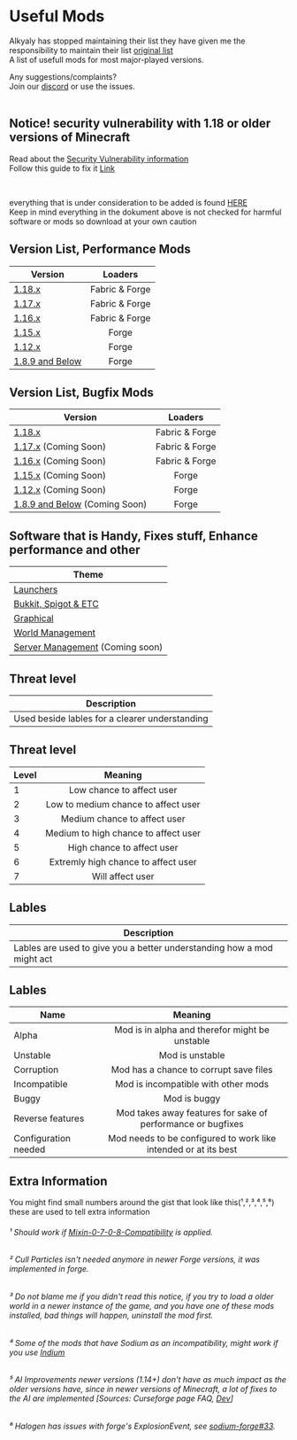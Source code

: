 # Useful Mods
Alkyaly has stopped maintaining their list they have given me the responsibility to maintain their list [original list](https://gist.github.com/alkyaly/02830c560d15256855bc529e1e232e88)<br>
A list of usefull mods for most major-played versions.<br>

Any suggestions/complaints?<br>
Join our [discord](https://discord.gg/8nzHYhVUQS) or use the issues.<br><br>

## Notice! security vulnerability with 1.18 or older versions of Minecraft
 Read about the [Security Vulnerability information](https://www.minecraft.net/en-us/article/important-message--security-vulnerability-java-edition) <br>
Follow this guide to fix it [Link](https://www.creeperhost.net/wiki/books/minecraft-java-edition/page/mitigating-cve-2021-44228-in-minecraft)

 &nbsp;

everything that is under consideration to be added is found [HERE](https://docs.google.com/document/d/127YtDboB7mQIH3SK8jd4d3_I7ur0LPHT46l9I1zRrwA/edit?usp=sharing)<br>
Keep in mind everything in the dokument above is not checked for harmful software or mods so download at your own caution

## Version List, Performance Mods

| Version | Loaders |
| --- | :---: |
| [1.18.x](Performance/Performance118.md) | Fabric & Forge |
| [1.17.x](Performance/Performance117.md) | Fabric & Forge |
| [1.16.x](Performance/Performance116.md) | Fabric & Forge |
| [1.15.x](Performance/Performance115.md) | Forge |
| [1.12.x](Performance/Performance112.md) | Forge |
| [1.8.9 and Below](Performance/PerformanceOld.md) | Forge |

## Version List, Bugfix Mods

| Version | Loaders |
| --- | :---: |
| [1.18.x](BugFixes/BugFixes118.md) | Fabric & Forge |
| [1.17.x](BugFixes/BugFixes117.md) (Coming Soon) | Fabric & Forge |
| [1.16.x](BugFixes/BugFixes116.md) (Coming Soon) | Fabric & Forge |
| [1.15.x](BugFixes/BugFixes115.md) (Coming Soon) | Forge |
| [1.12.x](BugFixes/BugFixes112.md) (Coming Soon) | Forge |
| [1.8.9 and Below](BugFixes/BugFixesOld.md) (Coming Soon) | Forge |

## Software that is Handy, Fixes stuff, Enhance performance and other

| Theme |
| --- |
| [Launchers](Software/SoftwareLaunchers.md) |
| [Bukkit, Spigot & ETC](Software/SoftwareBukkitSpigotETC.md) |
| [Graphical](Software/SoftwareGraphical.md) |
| [World Management](Software/SoftwareWorldManagement.md) |
| [Server Management](Software/SoftwareServerManagement.md) (Coming soon) |

## Threat level

| Description |
| --- |
| Used beside lables for a clearer understanding |

## Threat level

| Level | Meaning |
| --- | :---: |
| 1 | Low chance to affect user |
| 2 | Low to medium chance to affect user |
| 3 | Medium chance to affect user |
| 4 | Medium to high chance to affect user |
| 5 | High chance to affect user |
| 6 | Extremly high chance to affect user |
| 7 | Will affect user |

## Lables

| Description |
| --- |
| Lables are used to give you a better understanding how a mod might act |

## Lables

| Name | Meaning |
| --- | :---: |
| Alpha | Mod is in alpha and therefor might be unstable |
| Unstable | Mod is unstable |
| Corruption | Mod has a chance to corrupt save files |
| Incompatible | Mod is incompatible with other mods |
| Buggy | Mod is buggy |
| Reverse features | Mod takes away features for sake of performance or bugfixes |
| Configuration needed | Mod needs to be configured to work like intended or at its best |

## Extra Information
You might find small numbers around the gist that look like this(¹,²,³,⁴,⁵,⁶) these are used to tell extra information
&nbsp;

###### ¹ Should work if [Mixin-0-7-0-8-Compatibility](https://www.curseforge.com/minecraft/mc-mods/mixin-0-7-0-8-compatibility) is applied. 
###### ² Cull Particles isn't needed anymore in newer Forge versions, it was implemented in forge.
###### ³ Do not blame me if you didn't read this notice, *if you try to load a older world in a newer instance of the game, and you have one of these mods installed, bad things will happen*, uninstall the mod first.
###### ⁴ Some of the mods that have Sodium as an incompatibility, might work if you use [Indium](https://modrinth.com/mod/indium)
###### ⁵ AI Improvements newer versions (1.14+) don't have as much impact as the older versions have, since in newer versions of Minecraft, a lot of fixes to the AI are implemented [Sources: Curseforge page FAQ, [Dev](https://media.discordapp.net/attachments/254806806516203520/831525756143534150/unknown.png)]
###### ⁶ Halogen has issues with forge's ExplosionEvent, see [sodium-forge#33](https://github.com/spoorn/sodium-forge/issues/33).
